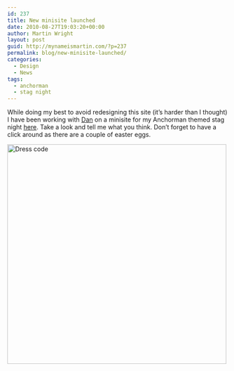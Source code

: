 ```yaml
---
id: 237
title: New minisite launched
date: 2010-08-27T19:03:20+00:00
author: Martin Wright
layout: post
guid: http://mynameismartin.com/?p=237
permalink: blog/new-minisite-launched/
categories:
  - Design
  - News
tags:
  - anchorman
  - stag night
---
```

While doing my best to avoid redesigning this site (it&#8217;s harder than I thought) I have been working with <a href="http://www.thingsbydan.co.uk" target="_blank">Dan</a> on a minisite for my Anchorman themed stag night <a title="REAL MEN" href="http://realmen.mynameismartin.com/" target="_blank">here</a>. Take a look and tell me what you think. Don&#8217;t forget to have a click around as there are a couple of easter eggs.

[<img class="aligncenter" title="Dress code" src="http://realmen.mynameismartin.com/dress-code.png" alt="Dress code" width="500" />](http://realmen.mynameismartin.com/)